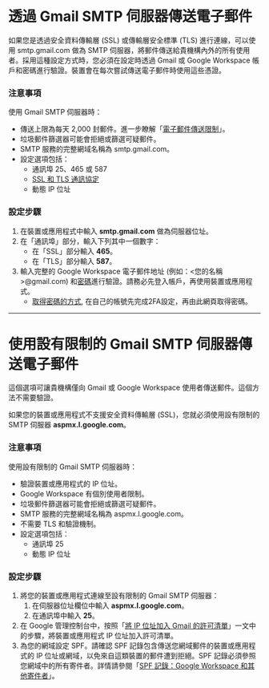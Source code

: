 # 透過 Gmail SMTP 伺服器傳送電子郵件

如果您是透過安全資料傳輸層 (SSL) 或傳輸層安全標準 (TLS) 進行連線，可以使用 smtp.gmail.com 做為 SMTP 伺服器，將郵件傳送給貴機構內外的所有使用者。採用這種設定方式時，您必須在設定時透過 Gmail 或 Google Workspace 帳戶和密碼進行驗證。裝置會在每次嘗試傳送電子郵件時使用這些憑證。

### 注意事項

使用 Gmail SMTP 伺服器時：

- 傳送上限為每天 2,000 封郵件。進一步瞭解「[電子郵件傳送限制](https://support.google.com/a/answer/166852)」。
- 垃圾郵件篩選器可能會拒絕或篩選可疑郵件。
- SMTP 服務的完整網域名稱為 smtp.gmail.com。
- 設定選項包括：
  - 通訊埠 25、465 或 587
  - [SSL 和 TLS 通訊協定](https://support.google.com/a/answer/100181)
  - 動態 IP 位址

### 設定步驟

1. 在裝置或應用程式中輸入 **smtp.gmail.com** 做為伺服器位址。
2. 在「通訊埠」部分，輸入下列其中一個數字：
   - 在「SSL」部分輸入 **465**。
   - 在「TLS」部分輸入 **587**。
3. 輸入完整的 Google Workspace 電子郵件地址 (例如：<您的名稱>@gmail.com) 和[密碼](https://v.jwint.net/s/zzz240709222640.html)進行驗證。請務必先登入帳戶，再使用裝置或應用程式。
   - [取得密碼的方式](https://v.jwint.net/s/zzz240709222640.html), 在自己的帳號先完成2FA設定，再由此網頁取得密碼。

-----------------------------------------------------------------------------------

# 使用設有限制的 Gmail SMTP 伺服器傳送電子郵件

這個選項可讓貴機構僅向 Gmail 或 Google Workspace 使用者傳送郵件。這個方法不需要驗證。

如果您的裝置或應用程式不支援安全資料傳輸層 (SSL)，您就必須使用設有限制的 SMTP 伺服器 **aspmx.l.google.com**。

### 注意事項

使用設有限制的 Gmail SMTP 伺服器時：

- 驗證裝置或應用程式的 IP 位址。
- Google Workspace 有個別使用者限制。
- 垃圾郵件篩選器可能會拒絕或篩選可疑郵件。
- SMTP 服務的完整網域名稱為 aspmx.l.google.com。
- 不需要 TLS 和驗證機制。
- 設定選項包括：
  - 通訊埠 25
  - 動態 IP 位址

### 設定步驟

1. 將您的裝置或應用程式連線至設有限制的 Gmail SMTP 伺服器：
   1. 在伺服器位址欄位中輸入 **aspmx.l.google.com**。
   2. 在通訊埠中輸入 **25**。
2. 在 Google 管理控制台中，按照「[將 IP 位址加入 Gmail 的許可清單](https://support.google.com/a/answer/60751)」一文中的步驟，將裝置或應用程式 IP 位址加入許可清單。
3. 為您的網域設定 SPF。請確認 SPF 記錄包含傳送您網域郵件的裝置或應用程式的 IP 位址或網域，以免來自這類裝置的郵件遭到拒絕。SPF 記錄必須參照您網域中的所有寄件者。詳情請參閱「[SPF 記錄：Google Workspace 和其他寄件者](https://support.google.com/a/answer/10685031#more-senders)」。
